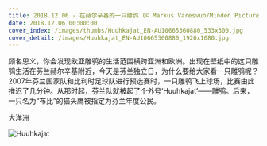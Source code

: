 ```yaml
---
title: 2018.12.06 - 在赫尔辛基的一只雕鸮 (© Markus Varesvuo/Minden Pictures)
date: 2018.12.06 00:00:00
cover_index: /images/thumbs/Huuhkajat_EN-AU10665360880_533x300.jpg
cover_detail: /images/Huuhkajat_EN-AU10665360880_1920x1080.jpg
---
```


顾名思义，你会发现欧亚雕鸮的生活范围横跨亚洲和欧洲。出现在壁纸中的这只雕鸮生活在芬兰赫尔辛基附近，今天是芬兰独立日，为什么要给大家看一只雕鸮呢？2007年芬兰国家队和比利时足球队进行预选赛时，一只雕鸮飞上球场，比赛由此推迟了几分钟。从那时起，芬兰队就被起了个外号‘Huuhkajat’——雕鸮。后来，一只名为“布比”的猫头鹰被指定为芬兰年度公民。

大洋洲

![Huuhkajat](/images/Huuhkajat_EN-AU10665360880_1920x1080.jpg)
